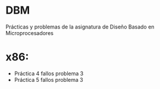 # DBM
Prácticas y problemas de la asignatura de Diseño Basado en Microprocesadores
# x86:
 - Práctica 4 fallos problema 3
 - Práctica 5 fallos problema 3
